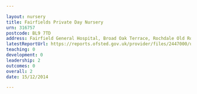 ```yaml
---

layout: nursery
title: Fairfields Private Day Nursery
urn: 316757
postcode: BL9 7TD
address: Fairfield General Hospital, Broad Oak Terrace, Rochdale Old Road, BURY, Lancashire, BL9 7TD
latestReportUrl: https://reports.ofsted.gov.uk/provider/files/2447000/urn/316757.pdf
teaching: 0
development: 0
leadership: 2
outcomes: 0
overall: 2
date: 15/12/2014

---
```

